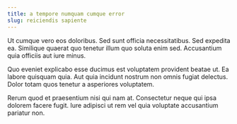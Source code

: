```yaml
---
title: a tempore numquam cumque error
slug: reiciendis sapiente
---
```


Ut cumque vero eos doloribus. Sed sunt officia necessitatibus. Sed expedita ea. Similique quaerat quo tenetur illum quo soluta enim sed. Accusantium quia officiis aut iure minus.

Quo eveniet explicabo esse ducimus est voluptatem provident beatae ut. Ea labore quisquam quia. Aut quia incidunt nostrum non omnis fugiat delectus. Dolor totam quos tenetur a asperiores voluptatem.

Rerum quod et praesentium nisi qui nam at. Consectetur neque qui ipsa dolorem facere fugit. Iure adipisci ut rem vel quia voluptate accusantium pariatur non.
